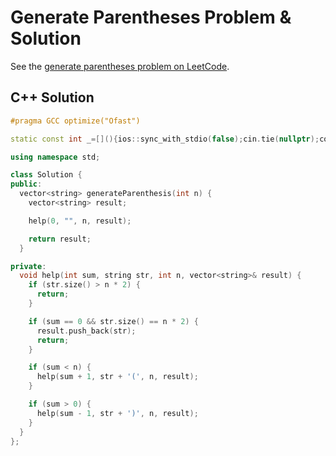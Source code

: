 # Generate Parentheses Problem & Solution

See the [generate parentheses problem on LeetCode](https://leetcode.com/problems/generate-parentheses).

## C++ Solution

```cpp
#pragma GCC optimize("Ofast")

static const int _=[](){ios::sync_with_stdio(false);cin.tie(nullptr);cout.tie(nullptr);return 0;}();

using namespace std;

class Solution {
public:
  vector<string> generateParenthesis(int n) {
    vector<string> result;

    help(0, "", n, result);

    return result;
  }

private:
  void help(int sum, string str, int n, vector<string>& result) {
    if (str.size() > n * 2) {
      return;
    }

    if (sum == 0 && str.size() == n * 2) {
      result.push_back(str);
      return;
    }

    if (sum < n) {
      help(sum + 1, str + '(', n, result);
    }

    if (sum > 0) {
      help(sum - 1, str + ')', n, result);
    }
  }
};
```
